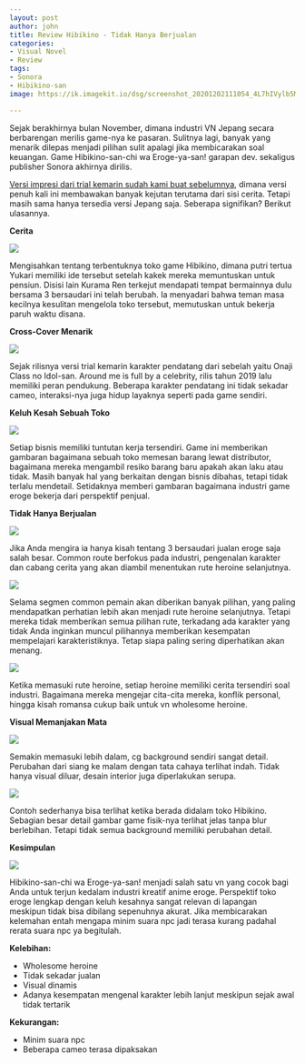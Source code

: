 ```yaml
---
layout: post
author: john
title: Review Hibikino - Tidak Hanya Berjualan
categories:
- Visual Novel
- Review
tags:
- Sonora
- Hibikino-san
image: https://ik.imagekit.io/dsg/screenshot_20201202111054_4L7hIVylb5Mq.png

---
```

Sejak berakhirnya bulan November, dimana industri VN Jepang secara berbarengan merilis game-nya ke pasaran. Sulitnya lagi, banyak yang menarik dilepas menjadi pilihan sulit apalagi jika membicarakan soal keuangan. Game Hibikino-san-chi wa Eroge-ya-san! garapan dev. sekaligus publisher Sonora akhirnya dirilis.

[Versi impresi dari trial kemarin sudah kami buat sebelumnya](https://disekitargame.com/impresi-awal-hibikinosan-trial-memahami-industri-vn-bekerja/), dimana versi penuh kali ini membawakan banyak kejutan terutama dari sisi cerita. Tetapi masih sama hanya tersedia versi Jepang saja. Seberapa signifikan? Berikut ulasannya.

**Cerita**

![](https://ik.imagekit.io/dsg/screenshot_20201023053856_IQAJA-gTU.jpg)

Mengisahkan tentang terbentuknya toko game Hibikino, dimana putri tertua Yukari memiliki ide tersebut setelah kakek mereka memuntuskan untuk pensiun. Disisi lain Kurama Ren terkejut mendapati tempat bermainnya dulu bersama 3 bersaudari ini telah berubah. Ia menyadari bahwa teman masa kecilnya kesulitan mengelola toko tersebut, memutuskan untuk bekerja paruh waktu disana.

**Cross-Cover Menarik**

![](https://ik.imagekit.io/dsg/screenshot_20201202045508_Eduaab2zJs0.png)

Sejak rilisnya versi trial kemarin karakter pendatang dari sebelah yaitu Onaji Class no Idol-san. Around me is full by a celebrity, rilis tahun 2019 lalu memiliki peran pendukung. Beberapa karakter pendatang ini tidak sekadar cameo, interaksi-nya juga hidup layaknya seperti pada game sendiri.

**Keluh Kesah Sebuah Toko**

![](https://ik.imagekit.io/dsg/screenshot_20201202040553_LD7cRAj_Vo-U.png)

Setiap bisnis memiliki tuntutan kerja tersendiri. Game ini memberikan gambaran bagaimana sebuah toko memesan barang lewat distributor, bagaimana mereka mengambil resiko barang baru apakah akan laku atau tidak. Masih banyak hal yang berkaitan dengan bisnis dibahas, tetapi tidak terlalu mendetail. Setidaknya memberi gambaran bagaimana industri game eroge bekerja dari perspektif penjual.

**Tidak Hanya Berjualan**

![](https://ik.imagekit.io/dsg/screenshot_20201202102523_W2LBQD27GI6.png)

Jika Anda mengira ia hanya kisah tentang 3 bersaudari jualan eroge saja salah besar. Common route berfokus pada industri, pengenalan karakter dan cabang cerita yang akan diambil menentukan rute heroine selanjutnya.

![](https://ik.imagekit.io/dsg/screenshot_20201023072931_y-SJlfjP9Zs.jpg)

Selama segmen common pemain akan diberikan banyak pilihan, yang paling mendapatkan perhatian lebih akan menjadi rute heroine selanjutnya. Tetapi mereka tidak memberikan semua pilihan rute, terkadang ada karakter yang tidak Anda inginkan muncul pilihannya memberikan kesempatan mempelajari karakteristiknya. Tetap siapa paling sering diperhatikan akan menang.

![](https://ik.imagekit.io/dsg/screenshot_20201202122615__IzofrhsXg3.png)

Ketika memasuki rute heroine, setiap heroine memiliki cerita tersendiri soal industri. Bagaimana mereka mengejar cita-cita mereka, konflik personal, hingga kisah romansa cukup baik untuk vn wholesome heroine.

**Visual Memanjakan Mata**

![](https://ik.imagekit.io/dsg/screenshot_20201202114904_9UmH5J_79Z-U.png)

Semakin memasuki lebih dalam, cg background sendiri sangat detail. Perubahan dari siang ke malam dengan tata cahaya terlihat indah. Tidak hanya visual diluar, desain interior juga diperlakukan serupa.

![](https://ik.imagekit.io/dsg/screenshot_20201023065234_oZogu07IR.jpg)

Contoh sederhanya bisa terlihat ketika berada didalam toko Hibikino. Sebagian besar detail gambar game fisik-nya terlihat jelas tanpa blur berlebihan. Tetapi tidak semua background memiliki perubahan detail.

**Kesimpulan**

![](https://ik.imagekit.io/dsg/screenshot_20201202125638_JDeP5Em4l9b.png)

Hibikino-san-chi wa Eroge-ya-san! menjadi salah satu vn yang cocok bagi Anda untuk terjun kedalam industri kreatif anime eroge. Perspektif toko eroge lengkap dengan keluh kesahnya sangat relevan di lapangan meskipun tidak bisa dibilang sepenuhnya akurat. Jika membicarakan kelemahan entah mengapa minim suara npc jadi terasa kurang padahal rerata suara npc ya begitulah.

**Kelebihan:**

* Wholesome heroine
* Tidak sekadar jualan
* Visual dinamis
* Adanya kesempatan mengenal karakter lebih lanjut meskipun sejak awal tidak tertarik

**Kekurangan:**

* Minim suara npc
* Beberapa cameo terasa dipaksakan